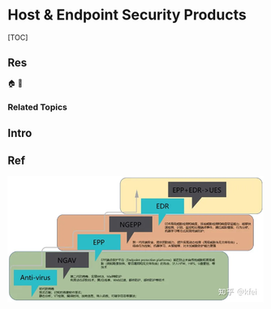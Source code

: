# Host & Endpoint Security Products

[TOC]



## Res
🏠 
🚧 


### Related Topics



## Intro



## Ref
[谈终端--UES 终端一体化 - kfei的文章 - 知乎]: https://zhuanlan.zhihu.com/p/525621402

![](../../../../Assets/Pics/Pasted%20image%2020240318214125.png)

